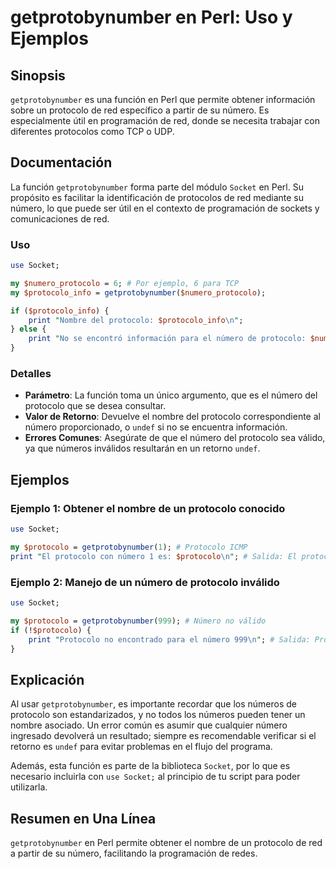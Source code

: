 <!--
Meta Description: # getprotobynumber en Perl: Uso y Ejemplos ## Sinopsis `getprotobynumber` es una función en Perl que permite obtener información sobre un protocolo de...
Meta Keywords: protocolo, número, que, getprotobynumber, perl
-->

# getprotobynumber en Perl: Uso y Ejemplos

## Sinopsis
`getprotobynumber` es una función en Perl que permite obtener información sobre un protocolo de red específico a partir de su número. Es especialmente útil en programación de red, donde se necesita trabajar con diferentes protocolos como TCP o UDP.

## Documentación
La función `getprotobynumber` forma parte del módulo `Socket` en Perl. Su propósito es facilitar la identificación de protocolos de red mediante su número, lo que puede ser útil en el contexto de programación de sockets y comunicaciones de red.

### Uso
```perl
use Socket;

my $numero_protocolo = 6; # Por ejemplo, 6 para TCP
my $protocolo_info = getprotobynumber($numero_protocolo);

if ($protocolo_info) {
    print "Nombre del protocolo: $protocolo_info\n";
} else {
    print "No se encontró información para el número de protocolo: $numero_protocolo\n";
}
```

### Detalles
- **Parámetro**: La función toma un único argumento, que es el número del protocolo que se desea consultar.
- **Valor de Retorno**: Devuelve el nombre del protocolo correspondiente al número proporcionado, o `undef` si no se encuentra información.
- **Errores Comunes**: Asegúrate de que el número del protocolo sea válido, ya que números inválidos resultarán en un retorno `undef`.

## Ejemplos
### Ejemplo 1: Obtener el nombre de un protocolo conocido
```perl
use Socket;

my $protocolo = getprotobynumber(1); # Protocolo ICMP
print "El protocolo con número 1 es: $protocolo\n"; # Salida: El protocolo con número 1 es: ICMP
```

### Ejemplo 2: Manejo de un número de protocolo inválido
```perl
use Socket;

my $protocolo = getprotobynumber(999); # Número no válido
if (!$protocolo) {
    print "Protocolo no encontrado para el número 999\n"; # Salida: Protocolo no encontrado para el número 999
}
```

## Explicación
Al usar `getprotobynumber`, es importante recordar que los números de protocolo son estandarizados, y no todos los números pueden tener un nombre asociado. Un error común es asumir que cualquier número ingresado devolverá un resultado; siempre es recomendable verificar si el retorno es `undef` para evitar problemas en el flujo del programa.

Además, esta función es parte de la biblioteca `Socket`, por lo que es necesario incluirla con `use Socket;` al principio de tu script para poder utilizarla.

## Resumen en Una Línea
`getprotobynumber` en Perl permite obtener el nombre de un protocolo de red a partir de su número, facilitando la programación de redes.